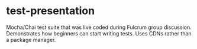 # test-presentation

Mocha/Chai test suite that was live coded during Fulcrum group discussion. Demonstrates how beginners can start writing tests. Uses CDNs rather than a package manager.
